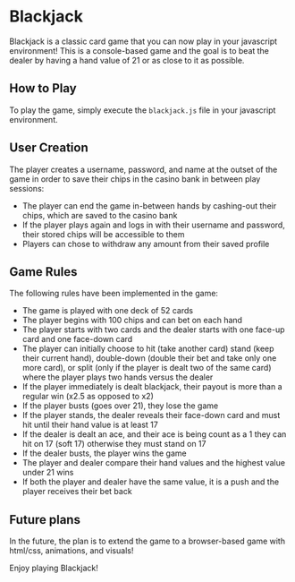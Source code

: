 # Blackjack

Blackjack is a classic card game that you can now play in your javascript environment! This is a console-based game and the goal is to beat the dealer by having a hand value of 21 or as close to it as possible.

## How to Play
To play the game, simply execute the `blackjack.js` file in your javascript environment.

## User Creation
The player creates a username, password, and name at the outset of the game in order to save their chips in the casino bank in between play sessions:
- The player can end the game in-between hands by cashing-out their chips, which are saved to the casino bank
- If the player plays again and logs in with their username and password, their stored chips will be accessible to them
- Players can chose to withdraw any amount from their saved profile

## Game Rules
The following rules have been implemented in the game:
- The game is played with one deck of 52 cards
- The player begins with 100 chips and can bet on each hand
- The player starts with two cards and the dealer starts with one face-up card and one face-down card
- The player can initially choose to hit (take another card) stand (keep their current hand), double-down (double their bet and take only one more card),  or split (only if the player is dealt two of the same card) where the player plays two hands versus the dealer
- If the player immediately is dealt blackjack, their payout is more than a regular win (x2.5 as opposed to x2)
- If the player busts (goes over 21), they lose the game
- If the player stands, the dealer reveals their face-down card and must hit until their hand value is at least 17
- If the dealer is dealt an ace, and their ace is being count as a 1 they can hit on 17 (soft 17) otherwise they must stand on 17
- If the dealer busts, the player wins the game
- The player and dealer compare their hand values and the highest value under 21 wins
- If both the player and dealer have the same value, it is a push and the player receives their bet back

## Future plans
In the future, the plan is to extend the game to a browser-based game with html/css, animations, and visuals!

Enjoy playing Blackjack!
